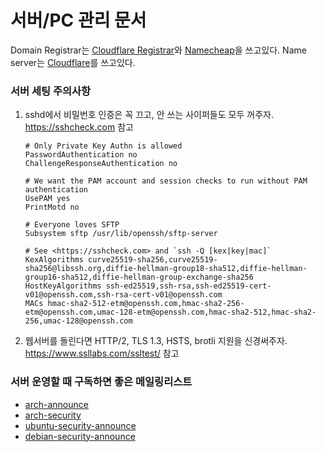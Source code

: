 서버/PC 관리 문서
========
Domain Registrar는 [Cloudflare Registrar]와 [Namecheap]을 쓰고있다. Name
server는 [Cloudflare]를 쓰고있다.

[Cloudflare Registrar]: https://www.cloudflare.com/products/registrar/
[Namecheap]: https://www.namecheap.com/
[Cloudflare]: https://www.cloudflare.com/

### 서버 세팅 주의사항
1.  sshd에서 비밀번호 인증은 꼭 끄고, 안 쓰는 사이퍼들도 모두 꺼주자.
    https://sshcheck.com 참고

    ```sshd_config
    # Only Private Key Authn is allowed
    PasswordAuthentication no
    ChallengeResponseAuthentication no

    # We want the PAM account and session checks to run without PAM authentication
    UsePAM yes
    PrintMotd no

    # Everyone loves SFTP
    Subsystem sftp /usr/lib/openssh/sftp-server

    # See <https://sshcheck.com> and `ssh -Q [kex|key|mac]`
    KexAlgorithms curve25519-sha256,curve25519-sha256@libssh.org,diffie-hellman-group18-sha512,diffie-hellman-group16-sha512,diffie-hellman-group-exchange-sha256
    HostKeyAlgorithms ssh-ed25519,ssh-rsa,ssh-ed25519-cert-v01@openssh.com,ssh-rsa-cert-v01@openssh.com
    MACs hmac-sha2-512-etm@openssh.com,hmac-sha2-256-etm@openssh.com,umac-128-etm@openssh.com,hmac-sha2-512,hmac-sha2-256,umac-128@openssh.com
    ```

1.  웹서버를 돌린다면 HTTP/2, TLS 1.3, HSTS, brotli 지원을 신경써주자.
    https://www.ssllabs.com/ssltest/ 참고

### 서버 운영할 때 구독하면 좋은 메일링리스트
- [arch-announce](https://lists.archlinux.org/listinfo/arch-announce)
- [arch-security](https://lists.archlinux.org/listinfo/arch-security)
- [ubuntu-security-announce](https://lists.ubuntu.com/mailman/listinfo/ubuntu-security-announce)
- [debian-security-announce](https://lists.debian.org/debian-security-announce/)
